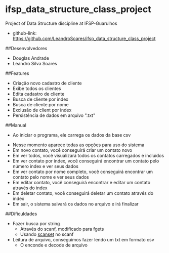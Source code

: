 # ifsp_data_structure_class_project

Project of Data Structure discipline at IFSP-Guarulhos
- github-link: https://github.com/LeandroSoares/ifsp_data_structure_class_project

##Desenvolvedores

- Douglas Andrade
- Leandro Silva Soares

##Features

- Criação novo cadastro de cliente
- Exibe todos os clientes
- Edita cadastro de cliente
- Busca de cliente por index
- Busca de cliente por nome
- Exclusão de client por index
- Persistência de dados em arquivo ".txt"

##Manual
- Ao iniciar o programa, ele carrega os dados da base csv
 + Nesse momento aparece todas as opções para uso do sistema
 + Em novo contato, você conseguirá criar um contato novo
 + Em ver todos, você visualizará todos os contatos carregados e incluídos
 + Em ver contato por index, você conseguirá encontrar um contato pelo número index e ver seus dados
 + Em ver contato por nome completo, você conseguirá encontrar um contato pelo nome e ver seus dados
 + Em editar contato, você conseguirá encontrar e editar um contato através do index
 + Em deletar contato, você conseguirá deletar um contato através do index
 + Em sair, o sistema salvará os dados no arquivo e irá finalizar

##Dificuldades

- Fazer busca por string
  + Através do scanf, modificado para fgets
  + Usando [scanset](http://pubs.opengroup.org/onlinepubs/009695399/functions/scanf.html) no scanf
- Leitura de arquivo, conseguimos fazer lendo um txt em formato csv
  + O enconde e decode de arquivo


